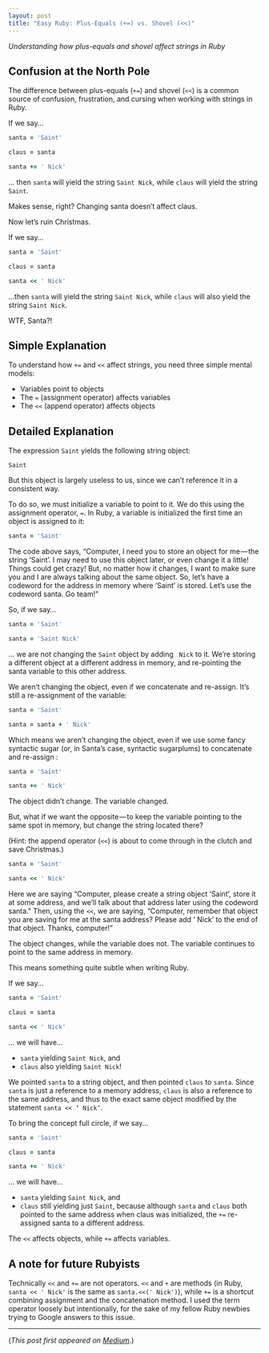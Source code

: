 ```yaml
---
layout: post
title: "Easy Ruby: Plus-Equals (+=) vs. Shovel (<<)"
---
```


_Understanding how plus-equals and shovel affect strings in Ruby_

## Confusion at the North Pole

The difference between plus-equals (`+=`) and shovel (`<<`) is a common source of confusion, frustration, and cursing when working with strings in Ruby.

If we say…

```ruby
santa = 'Saint'

claus = santa

santa += ' Nick'
```

… then `santa` will yield the string `Saint Nick`, while `claus` will yield the string `Saint`.

Makes sense, right? Changing santa doesn’t affect claus.

Now let’s ruin Christmas.

If we say…
```ruby
santa = 'Saint'

claus = santa

santa << ' Nick'
```

…then `santa` will yield the string `Saint Nick`, while `claus` will also yield the string `Saint Nick`.

WTF, Santa?!

## Simple Explanation

To understand how `+=` and `<<` affect strings, you need three simple mental models:

* Variables point to objects
* The `=` (assignment operator) affects variables
* The `<<` (append operator) affects objects

## Detailed Explanation

The expression `Saint` yields the following string object:

```
Saint
```

But this object is largely useless to us, since we can’t reference it in a consistent way.

To do so, we must initialize a variable to point to it. We do this using the assignment operator, `=`. In Ruby, a variable is initialized the first time an object is assigned to it:

```ruby
santa = 'Saint'
```

The code above says, “Computer, I need you to store an object for me — the string ‘Saint’. I may need to use this object later, or even change it a little! Things could get crazy! But, no matter how it changes, I want to make sure you and I are always talking about the same object. So, let’s have a codeword for the address in memory where ‘Saint’ is stored. Let’s use the codeword santa. Go team!"

So, if we say…

```ruby
santa = 'Saint'

santa = 'Saint Nick'
```

… we are not changing the `Saint` object by adding ` Nick` to it. We’re storing a different object at a different address in memory, and re-pointing the santa variable to this other address.

We aren’t changing the object, even if we concatenate and re-assign. It’s still a re-assignment of the variable:

```ruby
santa = 'Saint'

santa = santa + ' Nick'
```

Which means we aren’t changing the object, even if we use some fancy syntactic sugar (or, in Santa’s case, syntactic sugarplums) to concatenate and re-assign :

```ruby
santa = 'Saint'

santa += ' Nick'
```

The object didn’t change. The variable changed.

But, what if we want the opposite — to keep the variable pointing to the same spot in memory, but change the string located there?

(Hint: the append operator (`<<`) is about to come through in the clutch and save Christmas.)

```ruby
santa = 'Saint'

santa << ' Nick'
```

Here we are saying “Computer, please create a string object ‘Saint’, store it at some address, and we’ll talk about that address later using the codeword santa." Then, using the `<<`, we are saying, “Computer, remember that object you are saving for me at the santa address? Please add ‘ Nick’ to the end of that object. Thanks, computer!”

The object changes, while the variable does not. The variable continues to point to the same address in memory.

This means something quite subtle when writing Ruby.

If we say…

```ruby
santa = 'Saint'

claus = santa

santa << ' Nick'
```

… we will have…

* `santa` yielding `Saint Nick`, and
* `claus` also yielding `Saint Nick`!

We pointed `santa` to a string object, and then pointed `claus` to `santa`. Since `santa` is just a reference to a memory address, `claus` is also a reference to the same address, and thus to the exact same object modified by the statement `santa << ‘ Nick’`.

To bring the concept full circle, if we say…

```ruby
santa = 'Saint'

claus = santa

santa += ' Nick'
```

… we will have…

* `santa` yielding `Saint Nick`, and
* `claus` still yielding just `Saint`, because although `santa` and `claus` both pointed to the same address when claus was initialized, the `+=` re-assigned santa to a different address.

The `<<` affects objects, while `+=` affects variables.


## A note for future Rubyists

Technically `<<` and `+=` are not operators. `<<` and `+` are methods (in Ruby, `santa << ' Nick'` is the same as `santa.<<(' Nick')`), while `+=` is a shortcut combining assignment and the concatenation method. I used the term operator loosely but intentionally, for the sake of my fellow Ruby newbies trying to Google answers to this issue.

---

(_This post first appeared on [Medium](https://medium.com/@AdamLombard/easy-ruby-plus-equals-vs-shovel-6f030875e366)_.)